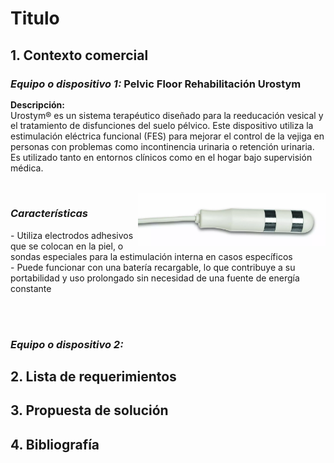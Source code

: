# Titulo

## 1. Contexto comercial

### _Equipo o dispositivo 1:_ Pelvic Floor Rehabilitación Urostym

<p style="line-height: 1.2;">
<strong>Descripción:</strong><br>
Urostym® es un sistema terapéutico diseñado para la reeducación vesical y el tratamiento de disfunciones del suelo pélvico. Este dispositivo utiliza la estimulación eléctrica funcional (FES) para mejorar el control de la vejiga en personas con problemas como incontinencia urinaria o retención urinaria. Es utilizado tanto en entornos clínicos como en el hogar bajo supervisión médica.
</p>
<br/><img align='right' src="https://github.com/Misancio-T/FUNBIO---GRUPO-4/blob/main/Entregables/Resources/FunBio_imagen_8.png?raw=true" alt="Elevador de pacientes eléctrico Molift Smart 150" width="300">

### _Características_

<p>- Utiliza electrodos adhesivos que se colocan en la piel, o sondas especiales para la estimulación interna en casos específicos<br/>- Puede funcionar con una batería recargable, lo que contribuye a su portabilidad y uso prolongado sin necesidad de una fuente de energía constante<br/></p>
<br/>
<br/>

### _Equipo o dispositivo 2:_ 

## 2. Lista de requerimientos



## 3. Propuesta de solución



## 4. Bibliografía

